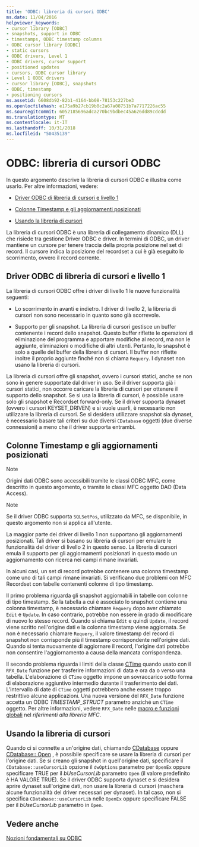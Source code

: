 ```yaml
---
title: 'ODBC: libreria di cursori ODBC'
ms.date: 11/04/2016
helpviewer_keywords:
- cursor library [ODBC]
- snapshots, support in ODBC
- timestamps, ODBC timestamp columns
- ODBC cursor library [ODBC]
- static cursors
- ODBC drivers, Level 1
- ODBC drivers, cursor support
- positioned updates
- cursors, ODBC cursor library
- Level 1 ODBC drivers
- cursor library [ODBC], snapshots
- ODBC, timestamp
- positioning cursors
ms.assetid: 6608db92-82b1-4164-bb08-78153c227be3
ms.openlocfilehash: e175a9b27cb19b0c2a67a08751b7a7717226ac55
ms.sourcegitcommit: 6052185696adca270bc9bdbec45a626dd89cdcdd
ms.translationtype: MT
ms.contentlocale: it-IT
ms.lasthandoff: 10/31/2018
ms.locfileid: "50435139"
---
```

# <a name="odbc-the-odbc-cursor-library"></a>ODBC: libreria di cursori ODBC

In questo argomento descrive la libreria di cursori ODBC e illustra come usarlo. Per altre informazioni, vedere:

- [Driver ODBC di libreria di cursori e livello 1](#_core_the_cursor_library_and_level_1_odbc_drivers)

- [Colonne Timestamp e gli aggiornamenti posizionati](#_core_positioned_updates_and_timestamp_columns)

- [Usando la libreria di cursori](#_core_using_the_cursor_library)

La libreria di cursori ODBC è una libreria di collegamento dinamico (DLL) che risiede tra gestione Driver ODBC e driver. In termini di ODBC, un driver mantiene un cursore per tenere traccia della propria posizione nel set di record. Il cursore indica la posizione del recordset a cui è già eseguito lo scorrimento, ovvero il record corrente.

##  <a name="_core_the_cursor_library_and_level_1_odbc_drivers"></a> Driver ODBC di libreria di cursori e livello 1

La libreria di cursori ODBC offre i driver di livello 1 le nuove funzionalità seguenti:

- Lo scorrimento in avanti e indietro. I driver di livello 2, la libreria di cursori non sono necessario in quanto sono già scorrevole.

- Supporto per gli snapshot. La libreria di cursori gestisce un buffer contenente i record dello snapshot. Questo buffer riflette le operazioni di eliminazione del programma e apportare modifiche al record, ma non le aggiunte, eliminazioni o modifiche di altri utenti. Pertanto, lo snapshot è solo a quelle del buffer della libreria di cursori. Il buffer non riflette inoltre il proprio aggiunte finché non si chiama `Requery`. I dynaset non usano la libreria di cursori.

La libreria di cursori offre gli snapshot, ovvero i cursori statici, anche se non sono in genere supportate dal driver in uso. Se il driver supporta già i cursori statici, non occorre caricare la libreria di cursori per ottenere il supporto dello snapshot. Se si usa la libreria di cursori, è possibile usare solo gli snapshot e Recordset forward-only. Se il driver supporta dynaset (ovvero i cursori KEYSET_DRIVEN) e si vuole usarli, è necessario non utilizzare la libreria di cursori. Se si desidera utilizzare snapshot sia dynaset, è necessario basare tali criteri su due diversi `CDatabase` oggetti (due diverse connessioni) a meno che il driver supporta entrambi.

##  <a name="_core_positioned_updates_and_timestamp_columns"></a> Colonne Timestamp e gli aggiornamenti posizionati

> [!NOTE]
>  Origini dati ODBC sono accessibili tramite le classi ODBC MFC, come descritto in questo argomento, o tramite le classi MFC oggetto DAO (Data Access).

> [!NOTE]
>  Se il driver ODBC supporta `SQLSetPos`, utilizzato da MFC, se disponibile, in questo argomento non si applica all'utente.

La maggior parte dei driver di livello 1 non supportano gli aggiornamenti posizionati. Tali driver si basano su libreria di cursori per emulare le funzionalità del driver di livello 2 in questo senso. La libreria di cursori emula il supporto per gli aggiornamenti posizionati in questo modo un aggiornamento con ricerca nei campi rimane invariati.

In alcuni casi, un set di record potrebbe contenere una colonna timestamp come uno di tali campi rimane invariati. Si verificano due problemi con MFC Recordset con tabelle contenenti colonne di tipo timestamp.

Il primo problema riguarda gli snapshot aggiornabili in tabelle con colonne di tipo timestamp. Se la tabella a cui è associato lo snapshot contiene una colonna timestamp, è necessario chiamare `Requery` dopo aver chiamato `Edit` e `Update`. In caso contrario, potrebbe non essere in grado di modificare di nuovo lo stesso record. Quando si chiama `Edit` e quindi `Update`, il record viene scritto nell'origine dati e la colonna timestamp viene aggiornata. Se non è necessario chiamare `Requery`, il valore timestamp del record di snapshot non corrisponde più il timestamp corrispondente nell'origine dati. Quando si tenta nuovamente di aggiornare il record, l'origine dati potrebbe non consentire l'aggiornamento a causa della mancata corrispondenza.

Il secondo problema riguarda i limiti della classe [CTime](../../atl-mfc-shared/reference/ctime-class.md) quando usato con il `RFX_Date` funzione per trasferire informazioni di data e ora da o verso una tabella. L'elaborazione di `CTime` oggetto impone un sovraccarico sotto forma di elaborazione aggiuntivo intermedio durante il trasferimento dei dati. L'intervallo di date di `CTime` oggetti potrebbero anche essere troppo restrittivo alcune applicazioni. Una nuova versione del `RFX_Date` funzione accetta un ODBC *TIMESTAMP_STRUCT* parametro anziché un `CTime` oggetto. Per altre informazioni, vedere `RFX_Date` nelle [macro e funzioni globali](../../mfc/reference/mfc-macros-and-globals.md) nel *riferimenti alla libreria MFC*.

##  <a name="_core_using_the_cursor_library"></a> Usando la libreria di cursori

Quando ci si connette a un'origine dati, chiamando [CDatabase](../../mfc/reference/cdatabase-class.md#openex) oppure [CDatabase:: Open](../../mfc/reference/cdatabase-class.md#open) , è possibile specificare se usare la libreria di cursori per l'origine dati. Se si creano gli snapshot in quell'origine dati, specificare il `CDatabase::useCursorLib` opzione il `dwOptions` parametro per `OpenEx` oppure specificare TRUE per il *bUseCursorLib* parametro `Open` (il valore predefinito è HA VALORE TRUE). Se il driver ODBC supporta dynaset e si desidera aprire dynaset sull'origine dati, non usare la libreria di cursori (maschera alcune funzionalità del driver necessari per dynaset). In tal caso, non si specifica `CDatabase::useCursorLib` nelle `OpenEx` oppure specificare FALSE per il *bUseCursorLib* parametro in `Open`.

## <a name="see-also"></a>Vedere anche

[Nozioni fondamentali su ODBC](../../data/odbc/odbc-basics.md)